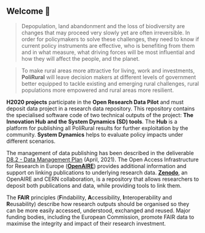 ## Welcome 👋

> Depopulation, land abandonment and the loss of biodiversity are changes that may proceed very slowly yet are often irreversible. In order for policymakers to solve these challenges, they need to know if current policy instruments are effective, who is benefiting from them and in what measure, what driving forces will be most influential and how they will affect the people, and the planet.

> To make rural areas more attractive for living, work and investments, **PoliRural** will leave decision makers at different levels of government better equipped to tackle existing and emerging rural challenges, rural populations more empowered and rural areas more resilient.

**H2020 projects** participate in the **Open Research Data Pilot** and must deposit data project in a research data repository. This repository contains the specialised software code of two technical outputs of the project: **The Innovation Hub and the System Dynamics (SD) tools**. The **Hub** is a platform for publishing all PoliRural results for further exploitation by the community. **System Dynamics** helps to evaluate policy impacts under different scenarios.

The management of data publishing has been described in the deliverable [D8.2 - Data Management Plan](https://polirural.eu/wp-content/uploads/2021/11/D8.2..pdf) (April, 2021).
The Open Access Infrastructure for Research in Europe ([**OpenAIRE**](https://www.openaire.eu/)) provides additional information and support on linking publications to underlying research data. [**Zenodo**](https://zenodo.org/), an OpenAIRE and CERN collaboration, is a repository that allows researchers to deposit both publications and data, while providing tools to link them.

The **FAIR** principles (**F**indability, **A**ccessibility, **I**nteroperability and **R**eusability) describe how research outputs should be organised so they can be more easily accessed, understood, exchanged and reused. Major funding bodies, including the European Commission, promote FAIR data to maximise the integrity and impact of their research investment.